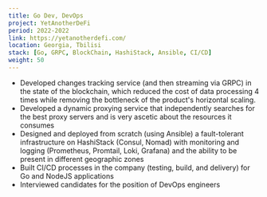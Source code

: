 ```yaml
---
title: Go Dev, DevOps
project: YetAnotherDeFi
period: 2022-2022
link: https://yetanotherdefi.com/
location: Georgia, Tbilisi
stack: [Go, GRPC, BlockChain, HashiStack, Ansible, CI/CD]
weight: 50
---
```


- Developed changes tracking service (and then streaming via GRPC) in the state of the blockchain, which reduced the cost of data processing 4 times while removing the bottleneck of the product's horizontal scaling.
- Developed a dynamic proxying service that independently searches for the best proxy servers and is very ascetic about the resources it consumes
- Designed and deployed from scratch (using Ansible) a fault-tolerant infrastructure on HashiStack (Consul, Nomad) with monitoring and logging (Prometheus, Promtail, Loki, Grafana) and the ability to be present in different geographic zones
- Built CI/CD processes in the company (testing, build, and delivery) for Go and NodeJS applications
- Interviewed candidates for the position of DevOps engineers
